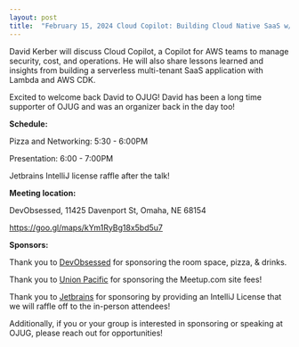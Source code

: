 ```yaml
---
layout: post
title:  "February 15, 2024 Cloud Copilot: Building Cloud Native SaaS w/ David Kerber"
---
```


David Kerber will discuss Cloud Copilot, a Copilot for AWS teams to manage security, cost, and operations. He will also share lessons learned and insights from building a serverless multi-tenant SaaS application with Lambda and AWS CDK.

Excited to welcome back David to OJUG! David has been a long time supporter of OJUG and was an organizer back in the day too!

**Schedule:**

Pizza and Networking: 5:30 - 6:00PM

Presentation: 6:00 - 7:00PM

Jetbrains IntelliJ license raffle after the talk!

**Meeting location:**

DevObsessed, 11425 Davenport St, Omaha, NE 68154

https://goo.gl/maps/kYm1RyBg18x5bd5u7

**Sponsors:**

Thank you to [DevObsessed](https://www.devobsessed.com/) for sponsoring the room space, pizza, & drinks.

Thank you to [Union Pacific](https://www.up.com/index.htm) for sponsoring the Meetup.com site fees!

Thank you to [Jetbrains](https://www.jetbrains.com/idea/) for sponsoring by providing an IntelliJ License that we will raffle off to the in-person attendees!

Additionally, if you or your group is interested in sponsoring or speaking at OJUG, please reach out for opportunities!
